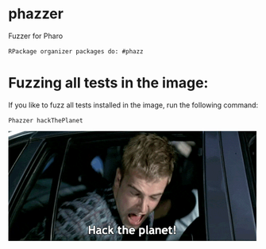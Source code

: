 # phazzer
Fuzzer for Pharo


```smalltalk
RPackage organizer packages do: #phazz
```


# Fuzzing all tests in the image:

If you like to fuzz all tests installed in the image, run the following command:

```smalltalk
Phazzer hackThePlanet
```
![](hacktheplanet.gif "https://giphy.com/explore/hack-the-planet")
